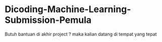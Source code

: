 # Dicoding-Machine-Learning-Submission-Pemula
Butuh bantuan di akhir project ? maka kalian datang di tempat yang tepat
